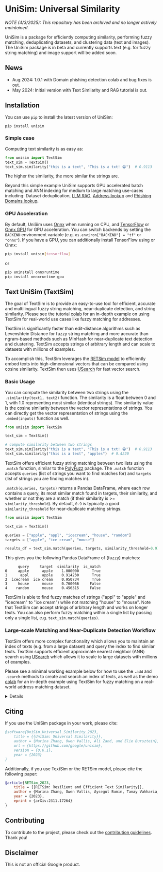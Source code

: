 # UniSim: Universal Similarity
_NOTE (4/3/2025): This repository has been archived and no longer actively maintained._

UniSim is a package for efficiently computing similarity, performing fuzzy matching, deduplicating datasets, and clustering data (text and images). The UniSim package is in beta and currently supports text (e.g. for fuzzy string matching) and image support will be added soon.

## News

- Aug 2024: 1.0.1 with Domain phishing detection colab and bug fixes is out.
- May 2024: Initial version with Text Similarity and RAG tutorial is out.

## Installation

You can use `pip` to install the latest version of UniSim:

```
pip install unisim
```


### Simple case

Computing text similarity is as easy as:

```python
from unisim import TextSim
text_sim = TextSim()
text_sim.similarity("this is a text", "This is a txt! 😀")  # 0.9113
```
The higher the similarity, the more similar the strings are.

Beyond this simple example UniSim supports GPU accelerated batch matching and ANN indexing for medium to large matching use-cases including: Dataset deduplication, [LLM RAG](/notebooks/unisim-gemma-text_rag_demo.ipynb), [Address lookup](/notebooks/unisim_text_demo.ipynb) and [Phishing Domains lookup](/notebooks/ct-domain-demo.ipynb).

### GPU Acceleration
By default, UniSim uses [Onnx](https://github.com/onnx/onnx) when running on CPU, and [TensorFlow](https://www.tensorflow.org/) or [Onnx GPU](https://github.com/onnx/onnx) for GPU acceleration. You can switch backends by setting the `BACKEND` environment variable (e.g. `os.environ["BACKEND"] = "tf"` or `"onnx"`). If you have a GPU, you can additionally install TensorFlow using or Onnx:

```bash
pip install unisim[tensorflow]
```

or

```bash
pip uninstall onnxruntime
pip install onnxruntime-gpu
```

## Text UniSim (TextSim)

The goal of TextSim is to provide an easy-to-use tool for efficient, accurate and multilingual fuzzy string matching, near-duplicate detection, and string similarity. Please see the tutorial [colab](notebooks/unisim_text_demo.ipynb) for an in-depth example on using TextSim for real-world use cases like fuzzy matching for addresses.

TextSim is significantly faster than edit-distance algorithms such as Levenshtein Distance for fuzzy string matching and more accurate than ngram-based methods such as MinHash for near-duplicate text detection and clustering. TextSim accepts strings of arbitrary length and can scale to datasets with millions of examples.

To accomplish this, TextSim leverages the [RETSim model](https://arxiv.org/abs/2311.17264) to efficiently embed texts into high-dimensional vectors that can be compared using cosine similarity. TextSim then uses [USearch](https://github.com/unum-cloud/usearch) for fast vector search.

### Basic Usage

You can compute the similarity between two strings using the `.similarity(text1, text2)` function. The similarity is a float between 0 and 1, with 1.0 representing most similar (identical strings). The similarity value is the cosine similarity between the vector representations of strings. You can directly get the vector representation of strings using the `.embed(inputs)` function as well.

```python
from unisim import TextSim

text_sim = TextSim()

# compute similarity between two strings
text_sim.similarity("this is a text", "This is a txt! 😀")  # 0.9113
text_sim.similarity("this is a text", "apples")  # 0.4220
```

TextSim offers efficient fuzzy string matching between two lists using the `.match` function, similar to the [PolyFuzz](https://maartengr.github.io/PolyFuzz/) package. The `.match` function accepts `queries` (list of strings you want to find matches for) and `targets` (list of strings you are finding matches in).

`.match(queries, targets)` returns a Pandas DataFrame, where each row contains a query, its most similar match found in targets, their similarity, and whether or not they are a match (if their similarity is >= `similarity_threshold`). By default, `0.9` is typically a good `similarity_threshold` for near-duplicate matching strings.

```python
from unisim import TextSim

text_sim = TextSim()

queries = ["apple", "appl", "icecream", "house", "random"]
targets = ["apple", "ice cream", "mouse"]

results_df = text_sim.match(queries, targets, similarity_threshold=0.9)
```

This gives you the following Pandas DataFrame of (fuzzy) matches:
```
      query     target  similarity  is_match
0     apple      apple    1.000000      True
1      appl      apple    0.914230      True
2  icecream  ice cream    0.950734      True
3     house      mouse    0.760066     False
4    random      mouse    0.456315     False
```
TextSim is able to find fuzzy matches of strings ("appl" to "apple" and "icecream" to "ice cream") while not matching "house" to "mouse". Note that TextSim can accept strings of arbitrary length and works on longer texts. You can also perform fuzzy matching within a single list by passing only a single list, e.g. `text_sim.match(queries)`.


### Large-scale Matching and Near-Duplicate Detection Workflow

TextSim offers more complex functionality which allows you to maintain an index of texts (e.g. from a large dataset) and query the index to find similar texts. TextSim supports efficient approximate nearest neighbor (ANN) search using  [USearch](https://github.com/unum-cloud/usearch) which allows it to scale to large datasets with millions of examples.

Please see a minimal working example below for how to use the `.add` and `.search` methods to create and search an index of texts, as well as the demo [colab](notebooks/unisim_text_demo.ipynb) for an in-depth example using TextSim for fuzzy matching on a real-world address matching dataset.

<details>

```python
from unisim import TextSim

text_sim = TextSim(
    store_data=True, # set to False for large datasets to save memory
    index_type="exact", # set to "approx" for large datasets to use ANN search
    batch_size=128, # increasing batch_size on GPU may be faster
    use_accelerator=True, # uses GPU if available, otherwise uses CPU
)

# the dataset can be very large, e.g. millions of texts
dataset = [
    "I love ice cream and cookies",
    "Ice cream is super delicious",
    "my mom makes the best homemade cookies 🍪🍪🍪",
    "This is an example text.",
    "UniSim supports very long texts as well.",
    "UniSim supports multilingual texts too. 你好!",
]

# index your dataset using .add
text_sim.add(dataset)

# queries can also be a very large dataset
queries = [
    "I luv ice cream and cookies🍦🍪",
    "This is an example query text.",
    "Unrelated text with no match in the dataset..."
]

# search the indexed dataset and find the most similar matches to queries
result_collection = text_sim.search(
    queries,
    similarity_threshold=0.9, # texts match if their similarity >= similarity_threshold
    k=5, # the number of most similar texts in indexed dataset to return for each query
)
```
NOTE: you can set `drop_closest_match=False` in `.search` to ignore the closest match if you know your query exists in the dataset already, e.g. for dataset deduplication, your search queries are the same as your indexed dataset.

NOTE 2: you do not need to add your dataset all at once, you can continously add to and search your index which is useful in production use cases where you have incoming data.

`.search` returns a ResultCollection, which contains the total number of matches found for your queries as well as detailed results containing the most similar matches, their similarity values, and their content. You can visualize the results using `text_sim.visualize(result)`.

```python
# get total matches found across all queries
total_matches = result_collection.total_matches

# visualize a query result (query 0 in this case) in the result_collection
result = result_collection.results[0]
text_sim.visualize(result)
```
`.visualize` prints the following output:
```
Query 0: "I luv ice cream and cookies🍦🍪"
Most similar matches:

  idx  is_match      similarity  text
-----  ----------  ------------  ---------------------------------------------
    0  True                0.91  I love ice cream and cookies
    1  False               0.66  Ice cream is super delicious
    2  False               0.53  my mom makes the best homemade cookies 🍪🍪🍪
    3  False               0.42  This is an example text.
    4  False               0.36  UniSim supports very long texts as well.
```
</details>


## Citing

If you use the UniSim package in your work, please cite:

```bibtex
@software{UniSim_Universal_Similarity_2023,
    title = {{UniSim: Universal Similarity}},
    author = {Marina Zhang, Owen Vallis, Ali Zand, and Elie Bursztein},
    url = {https://github.com/google/unisim},
    version = {0.0.1},
    year = {2023}
}

```
Additionally, if you use TextSim or the RETSim model, please cite the following paper:

```bibtex
@article{RETSim_2023,
    title = {{RETSim: Resilient and Efficient Text Similarity}},
    author = {Marina Zhang, Owen Vallis, Aysegul Bumin, Tanay Vakharia, and Elie Bursztein},
    year = {2023},
    eprint = {arXiv:2311.17264}
}
```

## Contributing
To contribute to the project, please check out the [contribution guidelines](CONTRIBUTING.md). Thank you!

## Disclaimer
This is not an official Google product.
